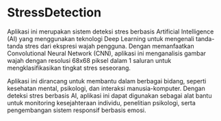 # StressDetection
<p>Aplikasi ini merupakan sistem deteksi stres berbasis Artificial Intelligence (AI) yang menggunakan teknologi Deep Learning untuk mengenali tanda-tanda stres dari ekspresi wajah pengguna. Dengan memanfaatkan Convolutional Neural Network (CNN), aplikasi ini menganalisis gambar wajah dengan resolusi 68x68 piksel dalam 1 saluran untuk mengklasifikasikan tingkat stres seseorang.</p>

<p>Aplikasi ini dirancang untuk membantu dalam berbagai bidang, seperti kesehatan mental, psikologi, dan interaksi manusia-komputer. Dengan deteksi stres berbasis AI, aplikasi ini dapat digunakan sebagai alat bantu untuk monitoring kesejahteraan individu, penelitian psikologi, serta pengembangan sistem responsif berbasis emosi.</p>
